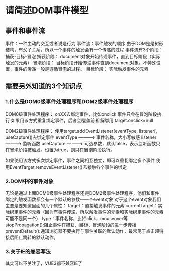 # 请简述DOM事件模型

## 事件和事件流

事件：一种主动的交互或者说是行为
事件流：事件触发的顺序
由于DOM是是树形结构，有父子关系，所以一个事件的触发会有一个传递的过程
事件流有3个阶段：捕获-目标-冒泡
捕获阶段：
document对象开始传递事件，直到目标阶段（实际触发的元素）
冒泡阶段：
目标阶段开始传递事件直到document对象。不特殊设置，事件的传递一般是遵循冒泡的过程。
目标阶段：
实际触发事件的元素

## 需要另外知道的3个知识点

### 1.什么是DOM0级事件处理程序和DOM2级事件处理程序

DOM0级事件处理程序：
onXX去绑定事件，比如onclick
事件只会在冒泡阶段执行
如果用该方式重复绑定事件，后者会覆盖前者
解绑用 target.onclick=null

DOM2级事件处理程序：
使用target.addEventListener(eventType, listener[, useCapture])去绑定事件
eventType ————> 事件名称，大小写敏感
listener ————> 监听函数
useCapture ————> 可选参数，默认false，表示监听函数只在冒泡阶段被触发。设置为true，则只在冒泡阶段执行。

如果使用该方式多次绑定事件，事件之间相互独立，即可以重复绑定多个事件
使用EventTarget.removeEventListener()去接触各个事件的绑定

### 2.DOM中的事件对象

无论是通过上面DOM0级事件处理程序还是DOM2级事件处理程序，他们和事件绑定的触发函数都会有一个默认的参数--一个event对象
对于这个event对象我们主要是要知道里面的几个属性：
target：直接触发事件的元素
currentTarget：实际绑定事件的元素（因为有事件传递，所以触发事件的元素和实际绑定事件的元素可能不是同一个）
type：事件名称，比如click，mouseover等
stopPropagation():阻止事件在捕获、目标、冒泡阶段的进一步传播
preventDefault():通知浏览器不要执行与事件关联的默认动作，最常见于点击超链接后阻止跳转的默认动作。

### 3.关于IE的兼容写法

其实可以不关注了，VUE3都不兼容IE了
